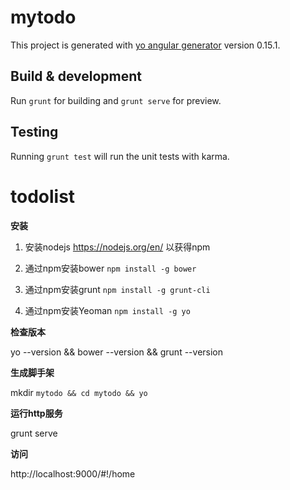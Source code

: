 # mytodo

This project is generated with [yo angular generator](https://github.com/yeoman/generator-angular)
version 0.15.1.

## Build & development

Run `grunt` for building and `grunt serve` for preview.

## Testing

Running `grunt test` will run the unit tests with karma.

# todolist

**安装**

1. 安装nodejs https://nodejs.org/en/ 以获得npm

2. 通过npm安装bower `npm install -g bower`

3. 通过npm安装grunt `npm install -g grunt-cli`

4. 通过npm安装Yeoman `npm install -g yo`

**检查版本**
 
 yo --version && bower --version && grunt --version

**生成脚手架**

mkdir `mytodo && cd mytodo && yo`

**运行http服务**

grunt serve

**访问**

http://localhost:9000/#!/home
